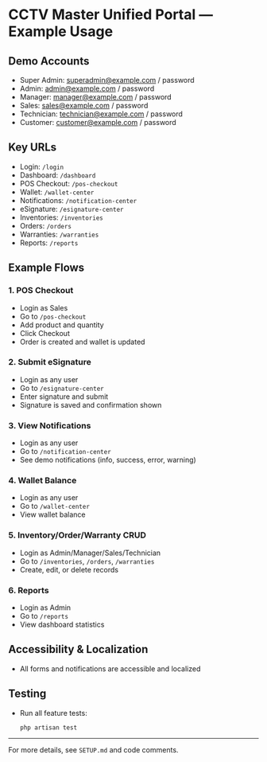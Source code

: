 # CCTV Master Unified Portal — Example Usage

## Demo Accounts
- Super Admin: superadmin@example.com / password
- Admin: admin@example.com / password
- Manager: manager@example.com / password
- Sales: sales@example.com / password
- Technician: technician@example.com / password
- Customer: customer@example.com / password

## Key URLs
- Login: `/login`
- Dashboard: `/dashboard`
- POS Checkout: `/pos-checkout`
- Wallet: `/wallet-center`
- Notifications: `/notification-center`
- eSignature: `/esignature-center`
- Inventories: `/inventories`
- Orders: `/orders`
- Warranties: `/warranties`
- Reports: `/reports`

## Example Flows
### 1. POS Checkout
- Login as Sales
- Go to `/pos-checkout`
- Add product and quantity
- Click Checkout
- Order is created and wallet is updated

### 2. Submit eSignature
- Login as any user
- Go to `/esignature-center`
- Enter signature and submit
- Signature is saved and confirmation shown

### 3. View Notifications
- Login as any user
- Go to `/notification-center`
- See demo notifications (info, success, error, warning)

### 4. Wallet Balance
- Login as any user
- Go to `/wallet-center`
- View wallet balance

### 5. Inventory/Order/Warranty CRUD
- Login as Admin/Manager/Sales/Technician
- Go to `/inventories`, `/orders`, `/warranties`
- Create, edit, or delete records

### 6. Reports
- Login as Admin
- Go to `/reports`
- View dashboard statistics

## Accessibility & Localization
- All forms and notifications are accessible and localized

## Testing
- Run all feature tests:
  ```sh
  php artisan test
  ```

---
For more details, see `SETUP.md` and code comments.
